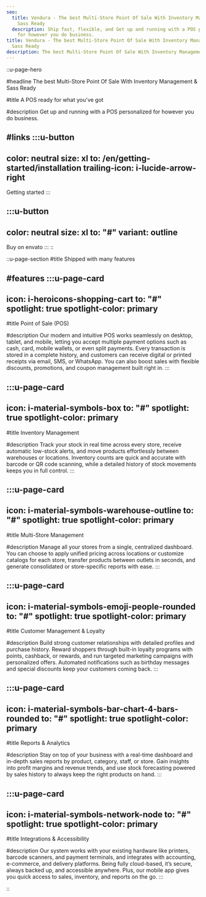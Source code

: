 ```yaml
---
seo:
  title: Vendura - The best Multi-Store Point Of Sale With Inventory Management &
    Sass Ready
  description: Ship fast, flexible, and Get up and running with a POS personalized
    for however you do business.
title: Vendura - The best Multi-Store Point Of Sale With Inventory Management &
  Sass Ready
description: The best Multi-Store Point Of Sale With Inventory Management & Sass Ready
---
```


::u-page-hero

#headline
The best Multi-Store Point Of Sale With Inventory Management & Sass Ready

#title
A POS ready for what you've got

#description
Get up and running with a POS personalized for however you do business.

#links
  :::u-button
  ---
  color: neutral
  size: xl
  to: /en/getting-started/installation
  trailing-icon: i-lucide-arrow-right
  ---
  Getting started
  :::

  :::u-button
  ---
  color: neutral
  size: xl
  to: "#"
  variant: outline
  ---
  Buy on envato
  :::
::

::u-page-section
#title
Shipped with many features

#features
  :::u-page-card
  ---
  icon: i-heroicons-shopping-cart
  to: "#"
  spotlight: true
  spotlight-color: primary
  ---
  #title
  Point of Sale (POS)

  #description
  Our modern and intuitive POS works seamlessly on desktop, tablet, and mobile, letting you accept multiple payment options such as cash, card, mobile wallets, or even split payments. Every transaction is stored in a complete history, and customers can receive digital or printed receipts via email, SMS, or WhatsApp. You can also boost sales with flexible discounts, promotions, and coupon management built right in.
  :::


  :::u-page-card
  ---
  icon: i-material-symbols-box
  to: "#"
  spotlight: true
  spotlight-color: primary
  ---
  #title
  Inventory Management

  #description
  Track your stock in real time across every store, receive automatic low-stock alerts, and move products effortlessly between warehouses or locations. Inventory counts are quick and accurate with barcode or QR code scanning, while a detailed history of stock movements keeps you in full control.
  :::

  :::u-page-card
  ---
  icon: i-material-symbols-warehouse-outline
  to: "#"
  spotlight: true
  spotlight-color: primary
  ---
  #title
  Multi-Store Management
  
  #description
  Manage all your stores from a single, centralized dashboard. You can choose to apply unified pricing across locations or customize catalogs for each store, transfer products between outlets in seconds, and generate consolidated or store-specific reports with ease.
  :::

  :::u-page-card
  ---
  icon: i-material-symbols-emoji-people-rounded
  to: "#"
  spotlight: true
  spotlight-color: primary
  ---
  #title
  Customer Management & Loyalty

  #description
  Build strong customer relationships with detailed profiles and purchase history. Reward shoppers through built-in loyalty programs with points, cashback, or rewards, and run targeted marketing campaigns with personalized offers. Automated notifications such as birthday messages and special discounts keep your customers coming back.
  :::

  :::u-page-card
  ---
  icon: i-material-symbols-bar-chart-4-bars-rounded
  to: "#"
  spotlight: true
  spotlight-color: primary
  ---
  #title
  Reports & Analytics

  #description
  Stay on top of your business with a real-time dashboard and in-depth sales reports by product, category, staff, or store. Gain insights into profit margins and revenue trends, and use stock forecasting powered by sales history to always keep the right products on hand.
  :::

  :::u-page-card
  ---
  icon: i-material-symbols-network-node
  to: "#"
  spotlight: true
  spotlight-color: primary
  ---
  #title
  Integrations & Accessibility

  #description
  Our system works with your existing hardware like printers, barcode scanners, and payment terminals, and integrates with accounting, e-commerce, and delivery platforms. Being fully cloud-based, it’s secure, always backed up, and accessible anywhere. Plus, our mobile app gives you quick access to sales, inventory, and reports on the go.
  :::

::

